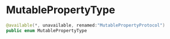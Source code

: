 # MutablePropertyType

``` swift
@available(*, unavailable, renamed:"MutablePropertyProtocol")
public enum MutablePropertyType 
```
